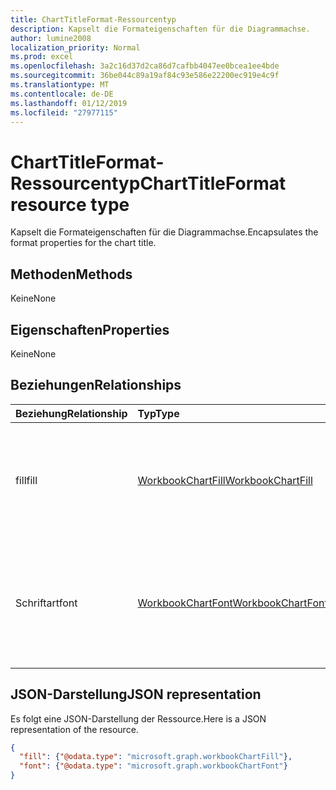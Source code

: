 ```yaml
---
title: ChartTitleFormat-Ressourcentyp
description: Kapselt die Formateigenschaften für die Diagrammachse.
author: lumine2008
localization_priority: Normal
ms.prod: excel
ms.openlocfilehash: 3a2c16d37d2ca86d7cafbb4047ee0bcea1ee4bde
ms.sourcegitcommit: 36be044c89a19af84c93e586e22200ec919e4c9f
ms.translationtype: MT
ms.contentlocale: de-DE
ms.lasthandoff: 01/12/2019
ms.locfileid: "27977115"
---
```

# <a name="charttitleformat-resource-type"></a><span data-ttu-id="80e4d-103">ChartTitleFormat-Ressourcentyp</span><span class="sxs-lookup"><span data-stu-id="80e4d-103">ChartTitleFormat resource type</span></span>

<span data-ttu-id="80e4d-104">Kapselt die Formateigenschaften für die Diagrammachse.</span><span class="sxs-lookup"><span data-stu-id="80e4d-104">Encapsulates the format properties for the chart title.</span></span>


## <a name="methods"></a><span data-ttu-id="80e4d-105">Methoden</span><span class="sxs-lookup"><span data-stu-id="80e4d-105">Methods</span></span>
<span data-ttu-id="80e4d-106">Keine</span><span class="sxs-lookup"><span data-stu-id="80e4d-106">None</span></span>

## <a name="properties"></a><span data-ttu-id="80e4d-107">Eigenschaften</span><span class="sxs-lookup"><span data-stu-id="80e4d-107">Properties</span></span>
<span data-ttu-id="80e4d-108">Keine</span><span class="sxs-lookup"><span data-stu-id="80e4d-108">None</span></span>

## <a name="relationships"></a><span data-ttu-id="80e4d-109">Beziehungen</span><span class="sxs-lookup"><span data-stu-id="80e4d-109">Relationships</span></span>
| <span data-ttu-id="80e4d-110">Beziehung</span><span class="sxs-lookup"><span data-stu-id="80e4d-110">Relationship</span></span> | <span data-ttu-id="80e4d-111">Typ</span><span class="sxs-lookup"><span data-stu-id="80e4d-111">Type</span></span>   |<span data-ttu-id="80e4d-112">Beschreibung</span><span class="sxs-lookup"><span data-stu-id="80e4d-112">Description</span></span>|
|:---------------|:--------|:----------|
|<span data-ttu-id="80e4d-113">fill</span><span class="sxs-lookup"><span data-stu-id="80e4d-113">fill</span></span>|[<span data-ttu-id="80e4d-114">WorkbookChartFill</span><span class="sxs-lookup"><span data-stu-id="80e4d-114">WorkbookChartFill</span></span>](chartfill.md)|<span data-ttu-id="80e4d-p101">Stellt die Füllung eines Objekts dar, einschließlich Informationen zur Hintergrundformatierung. Schreibgeschützt.</span><span class="sxs-lookup"><span data-stu-id="80e4d-p101">Represents the fill format of an object, which includes background formatting information. Read-only.</span></span>|
|<span data-ttu-id="80e4d-117">Schriftart</span><span class="sxs-lookup"><span data-stu-id="80e4d-117">font</span></span>|[<span data-ttu-id="80e4d-118">WorkbookChartFont</span><span class="sxs-lookup"><span data-stu-id="80e4d-118">WorkbookChartFont</span></span>](chartfont.md)|<span data-ttu-id="80e4d-p102">Stellt die Zeichenformatierung (Schriftart, Schriftgrad, Farbe usw.) für das aktuelle Objekt dar. Schreibgeschützt.</span><span class="sxs-lookup"><span data-stu-id="80e4d-p102">Represents the font attributes (font name, font size, color, etc.) for the current object. Read-only.</span></span>|



## <a name="json-representation"></a><span data-ttu-id="80e4d-121">JSON-Darstellung</span><span class="sxs-lookup"><span data-stu-id="80e4d-121">JSON representation</span></span>

<span data-ttu-id="80e4d-122">Es folgt eine JSON-Darstellung der Ressource.</span><span class="sxs-lookup"><span data-stu-id="80e4d-122">Here is a JSON representation of the resource.</span></span>

<!--{
  "blockType": "resource",
  "optionalProperties": [],
  "baseType": "microsoft.graph.entity",
  "@odata.type": "microsoft.graph.workbookChartTitleFormat"
}-->

```json
{
  "fill": {"@odata.type": "microsoft.graph.workbookChartFill"},
  "font": {"@odata.type": "microsoft.graph.workbookChartFont"}
}
```

<!-- uuid: 8fcb5dbc-d5aa-4681-8e31-b001d5168d79
2015-10-25 14:57:30 UTC -->
<!-- {
  "type": "#page.annotation",
  "description": "ChartAreaFormat resource",
  "keywords": "",
  "section": "documentation",
  "tocPath": ""
}-->
